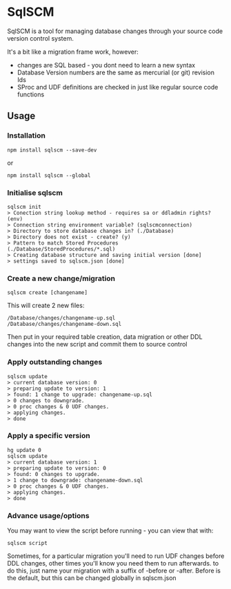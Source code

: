 # SqlSCM
SqlSCM is a tool for managing database changes through your source code version control system.

It's a bit like a migration frame work, however:

* changes are SQL based - you dont need to learn a new syntax
* Database Version numbers are the same as mercurial (or git) revision Ids
* SProc and UDF definitions are checked in just like regular source code functions

## Usage ##

### Installation

```
npm install sqlscm --save-dev
```
or
```
npm install sqlscm --global
```

### Initialise sqlscm
```
sqlscm init
> Conection string lookup method - requires sa or ddladmin rights? (env)
> Connection string environment variable? (sqlscmconnection)
> Directory to store database changes in? (./Database)
> Directory does not exist - create? (y)
> Pattern to match Stored Procedures (./Database/StoredProcedures/*.sql)
> Creating database structure and saving initial version [done]
> settings saved to sqlscm.json [done]
```

### Create a new change/migration

```
sqlscm create [changename]
```

This will create 2 new files: 
```
/Database/changes/changename-up.sql
/Database/changes/changename-down.sql
```
Then put in your required table creation, data migration or other DDL changes into the new script
and commit them to source control

### Apply outstanding changes

```
sqlscm update
> current database version: 0
> preparing update to version: 1
> found: 1 change to upgrade: changename-up.sql 
> 0 changes to downgrade.
> 0 proc changes & 0 UDF changes.
> applying changes.
> done
```

### Apply a specific version
```
hg update 0
sqlscm update
> current database version: 1
> preparing update to version: 0
> found: 0 changes to upgrade. 
> 1 change to downgrade: changename-down.sql
> 0 proc changes & 0 UDF changes.
> applying changes.
> done
```

### Advance usage/options

You may want to view the script before running - you can view that with:
```
sqlscm script
```

Sometimes, for a particular migration you'll need to run UDF changes before DDL changes, other times you'll know you need them
to run afterwards. to do this, just name your migration with a suffix of -before or -after.
Before is the default, but this can be changed globally in sqlscm.json